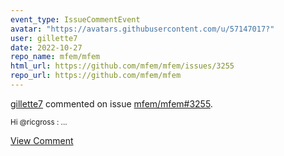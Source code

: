 ```yaml
---
event_type: IssueCommentEvent
avatar: "https://avatars.githubusercontent.com/u/57147017?"
user: gillette7
date: 2022-10-27
repo_name: mfem/mfem
html_url: https://github.com/mfem/mfem/issues/3255
repo_url: https://github.com/mfem/mfem
---
```


<a href='https://github.com/gillette7' target='_blank'>gillette7</a> commented on issue <a href='https://github.com/mfem/mfem/issues/3255' target='_blank'>mfem/mfem#3255</a>.

<small>Hi @ricgross :...</small>

<a href='https://github.com/mfem/mfem/issues/3255' target='_blank'>View Comment</a>
